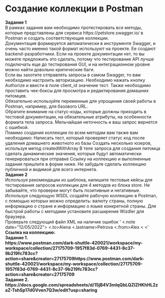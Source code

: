 # Создание коллекции в Postman
<div> <b>Задание 1</b><div>
<div>В рамках задания вам необходимо протестировать все методы, которые представлены для сервиса https://petstore.swagger.io/ в Postman и создать соответствующие коллекции.<div>
<div>Документация формируется автоматически в инструменте Swagger, и очень часто именно такой формат используют на проекте. Ее создают backend-разработчики. Если на проекте документации нет, то вы можете предложить это сделать, потому что тестирование API лучше подключать еще до тестирования GUI, и на интеграционном уровне можно найти довольно критические баги.<div>
<div>Если вы захотите отправлять запросы в самом Swagger, то вам необходимо настроить авторизацию. Необходимо нажать кнопку Authorize и ввести в поле client_id значение тест. Также необходимо проставить чек-боксы для просмотра и редактирования домашних питомцев.<div>
<div>Обязательно используйте переменные для упрощения своей работы в Postman, например, для базового URL.<div>
<div>Обратите внимание на статус-коды, которые должны приходить в тестовой документации, на обязательные атрибуты, на особенности формата тела запроса. Мельчайшая неточность и ваш запрос вернется с ошибкой.<div>
<div>Помимо создания коллекции по всем методам вам также вам необходимо:
Написать тест, который проверяет статус код после удаления домашнего животного из базы
Создать несколько юзеров, используя метод createdWithArray
В теле запроса для создания питомца сделать динамические значения, которые будут автоматически генерироваться при отправке
Ссылку на коллекцию и выполненные задания пришлите в форме ниже. Не забудьте сделать коллекцию публичной и видимой для всего интернета.<div>
<div> <b>Задание 2</b><div>
<div>Используя рекомендации из шаблона, напишите тестовые кейсы для тестирования запросов коллекции для 4 методов из блока store. Не забывайте, что проверки могут быть позитивные и негативные.<div>
<div>Используя следующую WSDL  создайте рабочую коллекцию в Postman, с помощью которых можно определить: валюту страны, полную информацию о стране и информацию о языке конкретной страны. Для быстрой работы с методами установите расширение Wizdler для браузера.<div>
Проверьте следующий файл XML на наличие ошибок
'<?xml version="1.0" encoding="UTF-8"?>
<.note date="12/05/2022">
<.to><name>Alena</to></name>
<.lastname>Petrova</lastname>
<.from>Alex</From>
<<update=12/05/2022><update>
<</note>'
<div> <b>Ссылка на коллекцию:<div>
<div> <b>Задание 1.</b><div>
<div>https://www.postman.com/dark-shuttle-420021/workspace/my-workspace/collection/27175709-1957f83d-0769-4431-8c37-9b219fc783cc?action=share&creator=27175709https://www.postman.com/dark-shuttle-420021/workspace/my-workspace/collection/27175709-1957f83d-0769-4431-8c37-9b219fc783cc?action=share&creator=27175709 <div>
<div> <b>Задание 2.</b><div>
<div>https://docs.google.com/spreadsheets/d/15jB4V3mlqQbLQZlZHKhHL2zaZ-TshSp17dGVven7Q3w/edit?usp=sharing<div>
